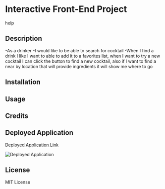 # Interactive Front-End Project
help

## Description
-As a drinker
-I would like to be able to search for cocktail
-When I find a drink I like I want to able to add it to a favorites list, when I want to try a new cocktail I can click the button to find a new cocktail, also if I want to find a near by location that will provide ingredients it will show me where to go

## Installation


## Usage


## Credits


## Deployed Application
[Deployed Application Link]()

![Deployed Application]()

## License
MIT License
